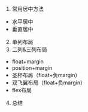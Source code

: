 1. 常用居中方法
* 水平居中
* 垂直居中
2. 单列布局
3. 二列&三列布局
* float+margin
* position+margin
* 圣杯布局（float+负margin）
* 双飞翼布局（float+负margin）
* flex布局
4. 总结